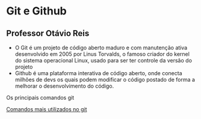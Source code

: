# Git e Github

## Professor Otávio Reis



- O Git é um projeto de código aberto maduro e com manutenção ativa desenvolvido em 2005 por Linus Torvalds, o famoso criador do kernel do sistema operacional Linux, usado para ser ter controle da versão do projeto
- Github é uma plataforma interativa de código aberto, onde conecta milhões de devs os quais podem modificar o código postado de forma a melhorar o desenvolvimento do código.

Os principais comandos git

[Comandos mais utilizados no git](https://blog.geekhunter.com.br/comandos-git-mais-utilizados/#10_Principais_comandos_Git)



